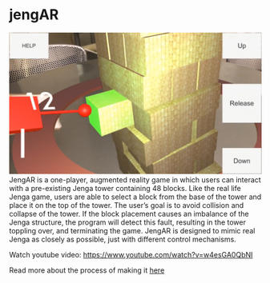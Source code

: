 # jengAR
![representation](Representative_Screenshot_JengAR.png)
JengAR is a one-player, augmented reality game in which users can interact with a pre-existing Jenga tower containing 48 blocks. Like the real life Jenga game, users are able to select a block from the base of the tower and place it on the top of the tower. The user’s goal is to avoid collision and collapse of the tower. If the block placement causes an imbalance of the Jenga structure, the program will detect this fault, resulting in the tower toppling over, and terminating the game. JengAR is designed to mimic real Jenga as closely as possible, just with different control mechanisms.

Watch youtube video: https://www.youtube.com/watch?v=w4esGA0QbNI 

Read more about the process of making it [here](Documentation.pdf) 

